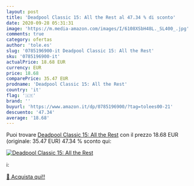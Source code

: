 ```yaml
---
layout: post
title: 'Deadpool Classic 15: All the Rest al 47.34 % di sconto'
date: 2020-09-28 05:31:31
image: 'https://m.media-amazon.com/images/I/6108XSbH48L._SL400_.jpg'
comments: true
category: ofertas
author: 'tole.es'
slug: '0785196900-it Deadpool Classic 15: All the Rest'
sku: '0785196900-it'
actualPrice: 18.68 EUR
currency: EUR
price: 18.68
comparePrice: 35.47 EUR
prodname: 'Deadpool Classic 15: All the Rest'
country: 'it'
flag: '🇮🇹'
brand: ''
buyurl: 'https://www.amazon.it/dp/0785196900/?tag=tolees00-21'
descuento: '47.34'
average: '18.68'
---
```


Puoi trovare [Deadpool Classic 15: All the Rest](https://www.amazon.it/dp/0785196900/?tag=tolees00-21) con il prezzo 18.68 EUR (originale: 35.47 EUR) 47.34 % sconto qui:

[![Deadpool Classic 15: All the Rest](https://m.media-amazon.com/images/I/6108XSbH48L._SL400_.jpg)](https://www.amazon.it/dp/0785196900/?tag=tolees00-21)

ℹ️:


[🛒 Acquista qui!!](https://www.amazon.it/dp/0785196900/?tag=tolees00-21)
